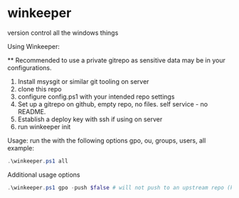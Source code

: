 winkeeper
=========

version control all the windows things


Using Winkeeper:

** Recommended to use a private gitrepo as sensitive data may be in your configurations.

1. Install msysgit or similar git tooling on server
1. clone this repo
1. configure config.ps1 with your intended repo settings
1. Set up a gitrepo on github, empty repo, no files. self service - no README.
1. Establish a deploy key with ssh if using on server
1. run winkeeper init

Usage:
run the with the following options gpo, ou, groups, users, all
example:
```powershell
.\winkeeper.ps1 all
```

Additional usage options
```powershell
.\winkeeper.ps1 gpo -push $false # will not push to an upstream repo (keep repo on server)
